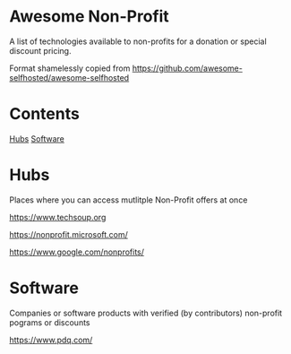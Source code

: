 # Awesome Non-Profit
A list of technologies available to non-profits for a donation or special discount pricing. 

Format shamelessly copied from https://github.com/awesome-selfhosted/awesome-selfhosted

# Contents
[Hubs](#hubs)
[Software](#software)


# Hubs
Places where you can access mutlitple Non-Profit offers at once

https://www.techsoup.org

https://nonprofit.microsoft.com/

https://www.google.com/nonprofits/



# Software
Companies or software products with verified (by contributors) non-profit pograms or discounts

https://www.pdq.com/
